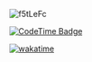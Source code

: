 ![f5tLeFc](https://github.com/user-attachments/assets/d87ffe2b-e5a7-4464-b43e-33fa3a6f77bf)

[![CodeTime Badge](https://shields.jannchie.com/endpoint?style=social&color=222&url=https%3A%2F%2Fapi.codetime.dev%2Fv3%2Fusers%2Fshield%3Fuid%3D34253)](https://codetime.dev)

[![wakatime](https://wakatime.com/badge/user/e54bca7c-9dcc-48a9-b802-8d423f7e1798.svg)](https://wakatime.com/@e54bca7c-9dcc-48a9-b802-8d423f7e1798)
